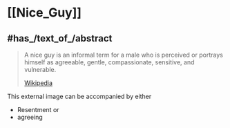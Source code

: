 
# [[Nice_Guy]] 


## #has_/text_of_/abstract 

> A nice guy is an informal term for a male 
> who is perceived or portrays himself as agreeable, 
> gentle, compassionate, sensitive, and vulnerable.
>
> [Wikipedia](https://en.wikipedia.org/wiki/Nice%20Guy)

This external image can be accompanied by either
- Resentment or 
- agreeing 


